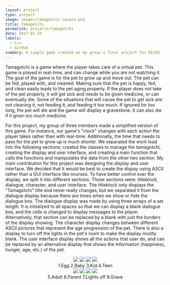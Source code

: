 ```yaml
---
layout: project
type: project
image: images/tamagotchi-square.png
title: Tamagotchi
permalink: projects/tamagotchi
date: 2017-02-25
labels:
  - C++
  - GitHub
summary: A simple game created as my group's final project for EE205.
---
```


Tamagotchi is a game where the player takes care of a virtual pet. This game is played in real-time, and can change while you are not watching it. The goal of the game is for the pet to grow up and move out. The pet can be fed, played with, and cleaned. Making sure that the pet is happy, fed, and clean easily leads to the pet aging properly. If the player does not take of the pet properly, it will get sick and needs to be given medicine, or can eventually die. Some of the situations that will cause the pet to get sick are: not cleaning it, not feeding it, and feeding it too much. If ignored for too long, the pet will die and the game will display a gravestone. It can also die if it given too much medicine. 

For this project, my group of three members made a simplified version of this game. For instance, our game's "clock" changes with each action the player takes rather than with real-time. Additionally, the time that needs to pass for the pet to grow up is much shorter. We separated the work load into the following sections: created the classes to manage the tamagotchi, creating the display and user interface, and creating a main function that calls the functions and manipulates the data from the other two section. My main contribution for this project was designing the display and user interface. We decided that it would be best to create the dispay using ASCII rather than a GUI interface like ncurses. To have better control over the display, we split it into different sections. These sections were: titleblock, dialogue, character, and user interface. The titleblock only displays the "Tamagotchi" title and never really changes, but we separated it from the dialogue display because there are times when we show or hide the dialogue box. The dialogue display was made by using three arrays of a set length. It is initialized to all spaces so that we can display a blank dialogue box, and the cells is changed  to display messages to the player. Alternatively, that section can be replaced by a blank with just the borders of the display showing. The character display changes between different ASCII pictures that represent the age progression of the pet. There is also a display to turn off the lights in the pet's room to make the display mostly blank. The user interface display shows all the actions that user do, and can be replaced by an alternative display that shows the information (happiness, hunger, age, etc.) of the pet.

<center>
  <div class="ui small rounded images">
    <img class="ui image" src="../images/tamagotchi-egg.PNG">
    <img class="ui image" src="../images/tamagotchi-baby.PNG">
    <img class="ui image" src="../images/tamagotchi-kid.PNG">
    <img class="ui image" src="../images/tamagotchi-teen.PNG">
    <figcaption>1.Egg   2.Baby    3.Kid   4.Teen</figcaption>
  </div>
  <div class="ui small rounded images">
    <img class="ui image" src="../images/tamagotchi-adult.PNG">
    <img class="ui image" src="../images/tamagotchi-parent.PNG">
    <img class="ui image" src="../images/tamagotchi-lights.PNG">
    <img class="ui image" src="../images/tamagotchi-grave.PNG">
    <figcaption>5.Adult   6.Parent    7.Lights off    8.Grave</figcaption>
  </div>
</center>
